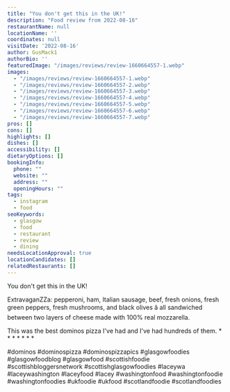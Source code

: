 ```yaml
---
title: "You don't get this in the UK!"
description: "Food review from 2022-08-16"
restaurantName: null
locationName: ''
coordinates: null
visitDate: '2022-08-16'
author: GusMack1
authorBio: ''
featuredImage: "/images/reviews/review-1660664557-1.webp"
images:
  - "/images/reviews/review-1660664557-1.webp"
  - "/images/reviews/review-1660664557-2.webp"
  - "/images/reviews/review-1660664557-3.webp"
  - "/images/reviews/review-1660664557-4.webp"
  - "/images/reviews/review-1660664557-5.webp"
  - "/images/reviews/review-1660664557-6.webp"
  - "/images/reviews/review-1660664557-7.webp"
pros: []
cons: []
highlights: []
dishes: []
accessibility: []
dietaryOptions: []
bookingInfo:
  phone: ""
  website: ""
  address: ""
  openingHours: ""
tags:
  - instagram
  - food
seoKeywords:
  - glasgow
  - food
  - restaurant
  - review
  - dining
needsLocationApproval: true
locationCandidates: []
relatedRestaurants: []
---
```


You don't get this in the UK!

ExtravaganZZa: pepperoni, ham, Italian sausage, beef, fresh onions, fresh green peppers, fresh mushrooms, and black olives â all sandwiched between two layers of cheese made with 100% real mozzarella.

This was the best dominos pizza I've had and I've had hundreds of them.
*
*
*
*
*
*
*

#dominos #dominospizza #dominospizzapics #glasgowfoodies #glasgowfoodblog #glasgowfood #scottishfoodie #scottishbloggersnetwork #scottishglasgowfoodies #laceywa #laceywashington #laceyfood #lacey #washingtonfood #washingtonfoodie #washingtonfoodies #ukfoodie #ukfood #scotlandfoodie #scotlandfoodies
